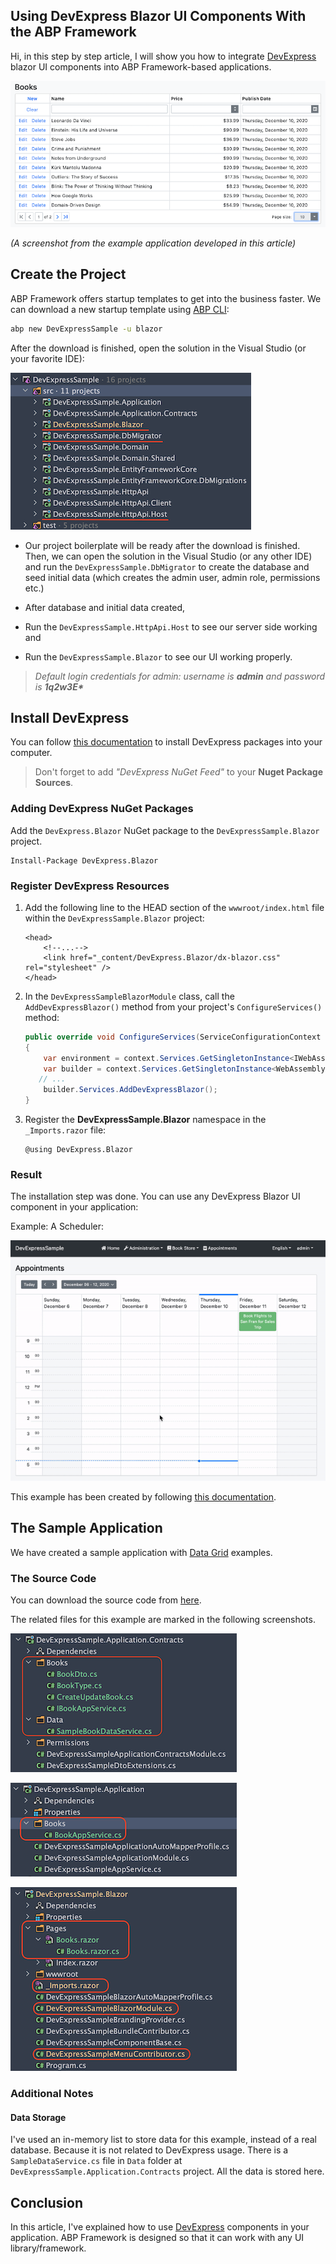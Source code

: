## Using DevExpress Blazor UI Components With the ABP Framework

Hi, in this step by step article, I will show you how to integrate [DevExpress](https://demos.devexpress.com/blazor/) blazor UI components into ABP Framework-based applications.

![both-example-result](both-example-result.png)

*(A screenshot from the example application developed in this article)*

## Create the Project

ABP Framework offers startup templates to get into the business faster. We can download a new startup template using [ABP CLI](https://docs.abp.io/en/abp/latest/CLI):

````bash
abp new DevExpressSample -u blazor
````

After the download is finished, open the solution in the Visual Studio (or your favorite IDE):

![initial-project](initial-project.png)

* Our project boilerplate will be ready after the download is finished. Then, we can open the solution in the Visual Studio (or any other IDE) and run the `DevExpressSample.DbMigrator` to create the database and seed initial data (which creates the admin user, admin role, permissions etc.)

* After database and initial data created,
* Run the `DevExpressSample.HttpApi.Host` to see our server side working and 
* Run the `DevExpressSample.Blazor` to see our UI working properly.

> _Default login credentials for admin: username is **admin** and password is **1q2w3E\***_

## Install DevExpress

You can follow [this documentation](https://docs.devexpress.com/Blazor/401986/getting-started/install-components-and-create-an-application/without-devexpress-installer/microsoft-templates) to install DevExpress packages into your computer.

> Don't forget to add _"DevExpress NuGet Feed"_ to your **Nuget Package Sources**.

### Adding DevExpress NuGet Packages

Add the `DevExpress.Blazor` NuGet package to the `DevExpressSample.Blazor` project.

```
Install-Package DevExpress.Blazor
```

### Register DevExpress Resources

1. Add the following line to the HEAD section of the `wwwroot/index.html` file within the `DevExpressSample.Blazor` project:

   ```Razor
   <head>
       <!--...-->
       <link href="_content/DevExpress.Blazor/dx-blazor.css" rel="stylesheet" />
   </head>
   ```

2. In the `DevExpressSampleBlazorModule` class, call the `AddDevExpressBlazor()` method from your project's `ConfigureServices()` method:

   ```csharp
   public override void ConfigureServices(ServiceConfigurationContext context)
   {
       var environment = context.Services.GetSingletonInstance<IWebAssemblyHostEnvironment>();
       var builder = context.Services.GetSingletonInstance<WebAssemblyHostBuilder>();
   	  // ...
       builder.Services.AddDevExpressBlazor();
   }
   ```

3. Register the **DevExpressSample.Blazor** namespace in the `_Imports.razor` file:

   ```Razor
   @using DevExpress.Blazor
   ```

### Result

The installation step was done. You can use any DevExpress Blazor UI component in your application:

Example:  A Scheduler: 

![sample-appointment](sample-appointment.gif)

This example has been created by following [this documentation](https://demos.devexpress.com/blazor/SchedulerViewTypes).

## The Sample Application

We have created a sample application with [Data Grid](https://docs.devexpress.com/Blazor/DevExpress.Blazor.DxDataGrid-1) examples.

### The Source Code

You can download the source code from [here](https://github.com/abpframework/abp-samples/tree/master/DevExpress-Blazor).

The related files for this example are marked in the following screenshots.

![data-grid-app-contract](data-grid-app-contract.png)

![data-grid-application](data-grid-application.png)

![data-grid-web](data-grid-blazor.png)

### Additional Notes

#### Data Storage

I've used an in-memory list to store data for this example, instead of a real database. Because it is not related to DevExpress usage. There is a `SampleDataService.cs` file in `Data` folder at `DevExpressSample.Application.Contracts` project. All the data is stored here.

## Conclusion

In this article, I've explained how to use [DevExpress](https://www.devexpress.com/blazor/) components in your application. ABP Framework is designed so that it can work with any UI library/framework.
